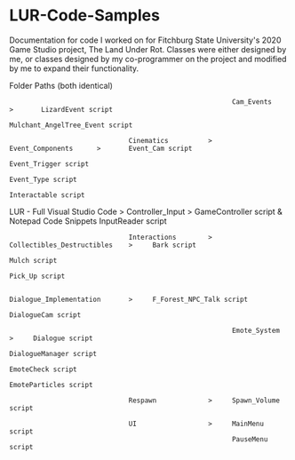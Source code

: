# LUR-Code-Samples
Documentation for code I worked on for Fitchburg State University's 2020 Game Studio project, The Land Under Rot.
Classes were either designed by me, or classes designed by my co-programmer on the project and modified by me to expand their functionality.

Folder Paths (both identical)




                                                            Cam_Events            >       LizardEvent script
                                                                                          Mulchant_AngelTree_Event script
                                                            
                                  Cinematics          >     Event_Components      >       Event_Cam script
                                                                                          Event_Trigger script
                                                                                          Event_Type script
                                                                                          Interactable script
LUR - Full Visual Studio Code >   Controller_Input    >     GameController script
    & Notepad Code Snippets                                 InputReader script

                                  Interactions        >     Collectibles_Destructibles    >     Bark script
                                                                                                Mulch script
                                                                                                Pick_Up script
                                  
                                                            Dialogue_Implementation       >     F_Forest_NPC_Talk script
                                                                                                DialogueCam script
                                                            
                                                            Emote_System                  >     Dialogue script
                                                                                                DialogueManager script
                                                                                                EmoteCheck script
                                                                                                EmoteParticles script
                                                                                                
                                  Respawn             >     Spawn_Volume script
                                  
                                  UI                  >     MainMenu script
                                                            PauseMenu script
